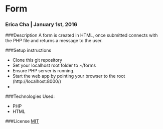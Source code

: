 # Form

### Erica Cha | January 1st, 2016

###Description
A form is created in HTML, once submitted connects with the PHP file and returns a message to the user.

###Setup instructions

- Clone this git repository
- Set your localhost root folder to ~/forms
- Ensure PHP server is running.
- Start the web app by pointing your browser to the root (http://localhost:8000/)
- 

###Technologies Used:
- PHP
- HTML

###License
 [MIT](https://github.com/twbs/bootstrap/blob/master/LICENSE)
